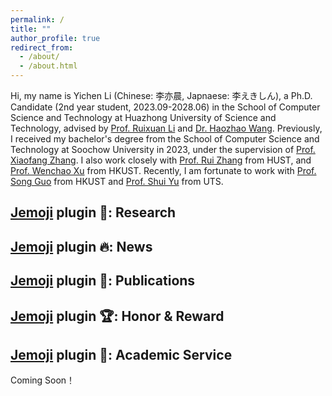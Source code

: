 ```yaml
---
permalink: /
title: ""
author_profile: true
redirect_from: 
  - /about/
  - /about.html
---
```


Hi, my name is Yichen Li (Chinese: 李亦晨, Japnaese: 李えきしん), a Ph.D. Candidate (2nd year student, 2023.09-2028.06) in the School of Computer Science and Technology at Huazhong University of Science and Technology, advised by [Prof. Ruixuan Li](https://idc.hust.edu.cn/rxli/index.htm) and [Dr. Haozhao Wang](https://wanghaozhao.mysxl.cn/). Previously, I received my bachelor's degree from the School of Computer Science and Technology at Soochow University in 2023, under the supervision of [Prof. Xiaofang Zhang](https://cn.linkedin.com/in/xiaofang-zhang-28262285). I also work closely with [Prof. Rui Zhang](https://www.ruizhang.info/) from HUST, and [Prof. Wenchao Xu](https://huasion23.github.io/) from HKUST. Recently, I am fortunate to work with [Prof. Song Guo](https://cse.hkust.edu.hk/~songguo/) from HKUST and [Prof. Shui Yu](https://profiles.uts.edu.au/Shui.Yu) from UTS. 

## [Jemoji](https://github.com/jekyll/jemoji) plugin 📖: Research

## [Jemoji](https://github.com/jekyll/jemoji) plugin 🔥: News

## [Jemoji](https://github.com/jekyll/jemoji) plugin 📝: Publications

## [Jemoji](https://github.com/jekyll/jemoji) plugin 🏆: Honor & Reward

## [Jemoji](https://github.com/jekyll/jemoji) plugin 💬: Academic Service


Coming Soon！
